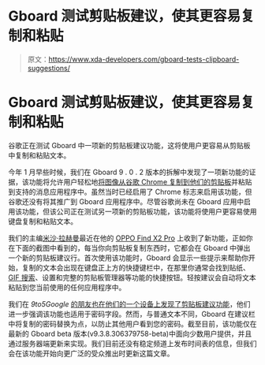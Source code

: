 # Gboard 测试剪贴板建议，使其更容易复制和粘贴

> 原文：<https://www.xda-developers.com/gboard-tests-clipboard-suggestions/>

# Gboard 测试剪贴板建议，使其更容易复制和粘贴

谷歌正在测试 Gboard 中一项新的剪贴板建议功能，这将使用户更容易从剪贴板中复制和粘贴文本。

今年 1 月早些时候，我们在 Gboard 9 . 0 . 2 版本的拆解中发现了一项新功能的证据，该功能将允许用户轻松地[将图像从谷歌 Chrome 复制到他们的剪贴板](https://www.xda-developers.com/gboard-paste-images-into-messaging-apps/)并粘贴到支持的消息应用程序中。虽然当时已经启用了 Chrome 标志来启用该功能，但谷歌还没有将其推广到 Gboard 应用程序中。尽管谷歌尚未在 Gboard 应用中启用该功能，但该公司正在测试另一项新的剪贴板功能，该功能将使用户更容易使用键盘复制和粘贴文本。

我们的主编[米沙·拉赫曼](https://www.xda-developers.com/author/mishaalrahman/)最近在他的 [OPPO Find X2 Pro](https://www.xda-developers.com/oppo-find-x2-pro-hands-on-first-impressions/) 上收到了新功能，正如你在下面的截图中看到的，每当你向剪贴板复制东西时，它都会在 Gboard 中弹出一个新的剪贴板建议行。首次使用该功能时，Gboard 会显示一些提示来帮助你开始，复制的文本会出现在键盘正上方的快捷键栏中，在那里你通常会找到贴纸、 [GIF 搜索](https://www.xda-developers.com/google-tests-new-features-gboard-google-contacts-digital-wellbeing/)、设置和完整的剪贴板管理器等功能的快捷按钮。轻按建议会自动将文本粘贴到您当前使用的任何应用程序中。

我们在 *9to5Google* [的朋友也在他们的一个设备上发现了剪贴板建议功能](https://9to5google.com/2020/04/23/gboard-android-clipboard-suggestions/)，他们进一步强调该功能也适用于密码字段。然而，与普通文本不同，Gboard 在建议栏中将复制的密码替换为点，以防止其他用户看到您的密码。截至目前，该功能仅在最新的 Gboard beta 版本(v9.3.8.306379758-beta)中面向少数用户提供，并且通过服务器端更新来实现。我们目前还没有稳定频道上发布时间表的信息，但我们会在该功能开始向更广泛的受众推出时更新这篇文章。
